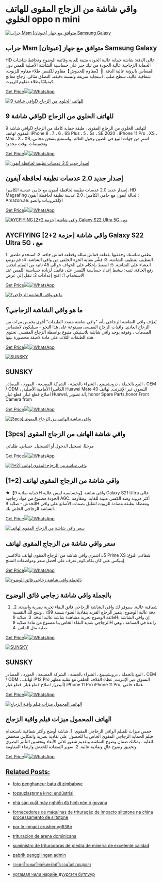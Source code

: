 # واقي شاشة من الزجاج المقوى للهاتف الخلوي oppo n mini
<a href="https://mnn.zoosnet.net/LR/Chatpre.aspx?id=MNN94995150&p=https://vbl.co.za/" target="_blank">![جراب Msm [عبوتان] متوافق مع جهاز Samsung Galaxy ](https://raw.githubusercontent.com/CNylniu/imgs/main/144.jpg)</a>
## جراب Msm [عبوتان] متوافق مع جهاز Samsung Galaxy 
HD عالي الدقة: شاشة حماية عالية الجودة متينة للغاية وفائقة الوضوح وتحافظ شاشات الحماية الزجاجية عالية الجودة من تيك جير على حساسية الشاشة الأصلية للمس دون المساس بالرؤية عالية الدقة. 💖【مقاوم للخدوش】مقاوم للكسر، طلاء مقاوم للزيوت، شفافية عالية، سطح صلب، استجابة سريعة ولمسة دقيقة، التصاق مثالي. زجاج معالج كيميائيًا بطلاء مقاوم للزيوت.
<a href="https://mnn.zoosnet.net/LR/Chatpre.aspx?id=MNN94995150&p=https://vbl.co.za/" target="_blank">Get Price</a><a href="https://mnn.zoosnet.net/LR/Chatpre.aspx?id=MNN94995150&p=https://vbl.co.za/" target="_blank"><img src="https://raw.githubusercontent.com/CNylniu/imgs/main/chat.gif"></a><a href="https://whatsapp.shibangsoft.com/WhatsApp.php" class="whatsapp"><img class="whattel" src="https://raw.githubusercontent.com/CNylniu/imgs/main/whatsapp.gif" alt="WhatsApp">
<a href="https://mnn.zoosnet.net/LR/Chatpre.aspx?id=MNN94995150&p=https://vbl.co.za/" target="_blank">![واقي شاشة 9D للهاتف الخلوي من الزجاج ](https://raw.githubusercontent.com/CNylniu/imgs/main/385.jpg)</a>
## واقي شاشة 9D للهاتف الخلوي من الزجاج 
واقي شاشة 9D للهاتف الخلوي من الزجاج المقوى ، طبقة حماية كاملة من الزجاج المقوى لهاتف iPhone 8 ، 7 ، 6 ، 6S Plus ، 5 ، 5s ، SE 2020 ، iPhone 11 Pro ، XS ، Max ، X ، XR,اشترِ من جهات البيع في الصين وحول العالم. واستمتع بشحن مجاني، وتخفيضات بوقت محدود 
<a href="https://mnn.zoosnet.net/LR/Chatpre.aspx?id=MNN94995150&p=https://vbl.co.za/" target="_blank">Get Price</a><a href="https://mnn.zoosnet.net/LR/Chatpre.aspx?id=MNN94995150&p=https://vbl.co.za/" target="_blank"><img src="https://raw.githubusercontent.com/CNylniu/imgs/main/chat.gif"></a><a href="https://whatsapp.shibangsoft.com/WhatsApp.php" class="whatsapp"><img class="whattel" src="https://raw.githubusercontent.com/CNylniu/imgs/main/whatsapp.gif" alt="WhatsApp">
<a href="https://mnn.zoosnet.net/LR/Chatpre.aspx?id=MNN94995150&p=https://vbl.co.za/" target="_blank">![إصدار جديد 2.0 عدسات نظيفة لحافظة آيفون ](https://raw.githubusercontent.com/CNylniu/imgs/main/353.jpg)</a>
## إصدار جديد 2.0 عدسات نظيفة لحافظة آيفون 
إصدار جديد 2.0 عدسات نظيفة لحافظة آيفون مع حامي عدسة الكاميرا، HD Magsafing لحالة آيفون مع حامي الكاميرا، 2.0 عدسة نظيفة لحافظة آيفون : Amazon.ae: الإلكترونيات والصو
<a href="https://mnn.zoosnet.net/LR/Chatpre.aspx?id=MNN94995150&p=https://vbl.co.za/" target="_blank">Get Price</a><a href="https://mnn.zoosnet.net/LR/Chatpre.aspx?id=MNN94995150&p=https://vbl.co.za/" target="_blank"><img src="https://raw.githubusercontent.com/CNylniu/imgs/main/chat.gif"></a><a href="https://whatsapp.shibangsoft.com/WhatsApp.php" class="whatsapp"><img class="whattel" src="https://raw.githubusercontent.com/CNylniu/imgs/main/whatsapp.gif" alt="WhatsApp">
<a href="https://mnn.zoosnet.net/LR/Chatpre.aspx?id=MNN94995150&p=https://vbl.co.za/" target="_blank">![AYCFIYING [2+2 حزمة] واقي شاشة Galaxy S22 Ultra 5G ، مع ](https://raw.githubusercontent.com/CNylniu/imgs/main/390.jpg)</a>
## AYCFIYING [2+2 حزمة] واقي شاشة Galaxy S22 Ultra 5G ، مع 
1: نظفي شاشتك وجففيها بقطعة قماش مبللة وقطعة قماش جافة. 2: استخدم ملصق التنظيف لتنظيف الشاشة. 3: قشِّر بعناية الجزء الخلفي من واقي الشاشة. 4: قم بوضع الغشاء على الشاشة. 5: اضغط بإحكام على الحواف حوالي 45 ثانية من الفيلم لتجنب رفع الحافة. تنبيه: ينشط إعداد حساسية اللمس على هاتفك لزيادة حساسية اللمس عند الاستخدام. 1: افتح إعدادات 2: تنقل إلى عرض
<a href="https://mnn.zoosnet.net/LR/Chatpre.aspx?id=MNN94995150&p=https://vbl.co.za/" target="_blank">Get Price</a><a href="https://mnn.zoosnet.net/LR/Chatpre.aspx?id=MNN94995150&p=https://vbl.co.za/" target="_blank"><img src="https://raw.githubusercontent.com/CNylniu/imgs/main/chat.gif"></a><a href="https://whatsapp.shibangsoft.com/WhatsApp.php" class="whatsapp"><img class="whattel" src="https://raw.githubusercontent.com/CNylniu/imgs/main/whatsapp.gif" alt="WhatsApp">
<a href="https://mnn.zoosnet.net/LR/Chatpre.aspx?id=MNN94995150&p=https://vbl.co.za/" target="_blank">![ما هو واقي الشاشة الزجاجي؟ ](https://raw.githubusercontent.com/CNylniu/imgs/main/28.jpg)</a>
## ما هو واقي الشاشة الزجاجي؟ 
يُعرَّف واقي الشاشة الزجاجي بأنه "واقي شاشة متعدد الطبقات" أقوى بخمس مرات من الزجاج العادي. واقيات الزجاج المقسى مصنوعة على هذا النحو – سيليكون لامتصاص الصدمات ، وفوقه يوجد واقي شاشة بلاستيكي متبوع بواسطة الزجاج المقسى. تحتوي هذه الطبقات الثلاث على مادة لاصقة محصورة بينها.
<a href="https://mnn.zoosnet.net/LR/Chatpre.aspx?id=MNN94995150&p=https://vbl.co.za/" target="_blank">Get Price</a><a href="https://mnn.zoosnet.net/LR/Chatpre.aspx?id=MNN94995150&p=https://vbl.co.za/" target="_blank"><img src="https://raw.githubusercontent.com/CNylniu/imgs/main/chat.gif"></a><a href="https://whatsapp.shibangsoft.com/WhatsApp.php" class="whatsapp"><img class="whattel" src="https://raw.githubusercontent.com/CNylniu/imgs/main/whatsapp.gif" alt="WhatsApp">
<a href="https://mnn.zoosnet.net/LR/Chatpre.aspx?id=MNN94995150&p=https://vbl.co.za/" target="_blank">![SUNSKY ](https://raw.githubusercontent.com/CNylniu/imgs/main/802.jpg)</a>
## SUNSKY 
البيع بالجملة ، دروبشيبينغ ، الشراء بالجملة ، الشركة المصنعة ، المورد ، المصادر ، OEM / ODM ، التسوق عبر الإنترنت, ⁧لهاتف Huawei Mate 40 الكاميرا الأمامية الأصلية⁩, اصلاح قطع غيار, قطع غيار Huawei, الة تصوير, honor Spare Parts,honor Front Camera from 
<a href="https://mnn.zoosnet.net/LR/Chatpre.aspx?id=MNN94995150&p=https://vbl.co.za/" target="_blank">Get Price</a><a href="https://mnn.zoosnet.net/LR/Chatpre.aspx?id=MNN94995150&p=https://vbl.co.za/" target="_blank"><img src="https://raw.githubusercontent.com/CNylniu/imgs/main/chat.gif"></a><a href="https://whatsapp.shibangsoft.com/WhatsApp.php" class="whatsapp"><img class="whattel" src="https://raw.githubusercontent.com/CNylniu/imgs/main/whatsapp.gif" alt="WhatsApp">
<a href="https://mnn.zoosnet.net/LR/Chatpre.aspx?id=MNN94995150&p=https://vbl.co.za/" target="_blank">![[3pcs] واقي شاشة الهاتف من الزجاج المقوى ](https://raw.githubusercontent.com/CNylniu/imgs/main/726.jpg)</a>
## [3pcs] واقي شاشة الهاتف من الزجاج المقوى 
مرحبًا، تسجيل الدخول أو التسجيل. حسابي. طلباتي
<a href="https://mnn.zoosnet.net/LR/Chatpre.aspx?id=MNN94995150&p=https://vbl.co.za/" target="_blank">Get Price</a><a href="https://mnn.zoosnet.net/LR/Chatpre.aspx?id=MNN94995150&p=https://vbl.co.za/" target="_blank"><img src="https://raw.githubusercontent.com/CNylniu/imgs/main/chat.gif"></a><a href="https://whatsapp.shibangsoft.com/WhatsApp.php" class="whatsapp"><img class="whattel" src="https://raw.githubusercontent.com/CNylniu/imgs/main/whatsapp.gif" alt="WhatsApp">
<a href="https://mnn.zoosnet.net/LR/Chatpre.aspx?id=MNN94995150&p=https://vbl.co.za/" target="_blank">![[1+2] واقي شاشة من الزجاج المقوى لهاتف ](https://raw.githubusercontent.com/CNylniu/imgs/main/86.jpg)</a>
## [1+2] واقي شاشة من الزجاج المقوى لهاتف 
★【حماية صلابة 9H وحساسية لمس عالية】واقي شاشة Galaxy S21 Ultra عالي الجودة مصنوع من مواد زجاجية AGC، أكثر مرونة وضد الكسر. متينة للغاية، ومقاومة للخدش - صلابة 9H ومغطاة بطبقة مضادة للزيوت لتقليل بصمات الأصابع على واقي الشاشة الزجاجي الخاص بك.
<a href="https://mnn.zoosnet.net/LR/Chatpre.aspx?id=MNN94995150&p=https://vbl.co.za/" target="_blank">Get Price</a><a href="https://mnn.zoosnet.net/LR/Chatpre.aspx?id=MNN94995150&p=https://vbl.co.za/" target="_blank"><img src="https://raw.githubusercontent.com/CNylniu/imgs/main/chat.gif"></a><a href="https://whatsapp.shibangsoft.com/WhatsApp.php" class="whatsapp"><img class="whattel" src="https://raw.githubusercontent.com/CNylniu/imgs/main/whatsapp.gif" alt="WhatsApp">
<a href="https://mnn.zoosnet.net/LR/Chatpre.aspx?id=MNN94995150&p=https://vbl.co.za/" target="_blank">![سعر واقي شاشة من الزجاج المقوى لهاتف ](https://raw.githubusercontent.com/CNylniu/imgs/main/306.jpg)</a>
## سعر واقي شاشة من الزجاج المقوى لهاتف 
اشتري واقي شاشة من الزجاج المقوى لهاتف غالاكسي J5 Prime XS شفاف, النوع: إينيكس على كان بكام.كوم, تعرف على أفضل سعر ومواصفات المنتج
<a href="https://mnn.zoosnet.net/LR/Chatpre.aspx?id=MNN94995150&p=https://vbl.co.za/" target="_blank">Get Price</a><a href="https://mnn.zoosnet.net/LR/Chatpre.aspx?id=MNN94995150&p=https://vbl.co.za/" target="_blank"><img src="https://raw.githubusercontent.com/CNylniu/imgs/main/chat.gif"></a><a href="https://whatsapp.shibangsoft.com/WhatsApp.php" class="whatsapp"><img class="whattel" src="https://raw.githubusercontent.com/CNylniu/imgs/main/whatsapp.gif" alt="WhatsApp">
<a href="https://mnn.zoosnet.net/LR/Chatpre.aspx?id=MNN94995150&p=https://vbl.co.za/" target="_blank">![بالجملة واقي شاشة زجاجي فائق الوضوح ](https://raw.githubusercontent.com/CNylniu/imgs/main/326.jpg)</a>
## بالجملة واقي شاشة زجاجي فائق الوضوح 
1. شفافية عالية. سيوفر لك واقي الشاشة الزجاجي فائق النقاء تجربة بصرية واضحة. 2. دقة عالية الوضوح. يتميز الزجاج الفريد بنفاذية الضوء بنسبة 99٪ ، ويتيح لك التقسية فائقة الوضوح تجربة مشاهدة شاشة عالية الدقة. 3. صلابة 9H. إن واقي الشاشة الزجاجي شديد النقاء الخاص بنا مصنوع من مادة صلابة 9H رائدة في الصناعة ، وهي صلبة مثل الماس. 4.
<a href="https://mnn.zoosnet.net/LR/Chatpre.aspx?id=MNN94995150&p=https://vbl.co.za/" target="_blank">Get Price</a><a href="https://mnn.zoosnet.net/LR/Chatpre.aspx?id=MNN94995150&p=https://vbl.co.za/" target="_blank"><img src="https://raw.githubusercontent.com/CNylniu/imgs/main/chat.gif"></a><a href="https://whatsapp.shibangsoft.com/WhatsApp.php" class="whatsapp"><img class="whattel" src="https://raw.githubusercontent.com/CNylniu/imgs/main/whatsapp.gif" alt="WhatsApp">
<a href="https://mnn.zoosnet.net/LR/Chatpre.aspx?id=MNN94995150&p=https://vbl.co.za/" target="_blank">![SUNSKY ](https://raw.githubusercontent.com/CNylniu/imgs/main/193.jpg)</a>
## SUNSKY 
البيع بالجملة ، دروبشيبينغ ، الشراء بالجملة ، الشركة المصنعة ، المورد ، المصادر ، OEM / ODM ، التسوق عبر الإنترنت, ⁧غطاء الغلاف الخلفي مع تقليد مظهر iP12 Pro لهاتف iPhone 11 Pro (أبيض)⁩, اصلاح قطع غيار, قطع غيار iPhone 11 Pro, غطاء خلفي 
<a href="https://mnn.zoosnet.net/LR/Chatpre.aspx?id=MNN94995150&p=https://vbl.co.za/" target="_blank">Get Price</a><a href="https://mnn.zoosnet.net/LR/Chatpre.aspx?id=MNN94995150&p=https://vbl.co.za/" target="_blank"><img src="https://raw.githubusercontent.com/CNylniu/imgs/main/chat.gif"></a><a href="https://whatsapp.shibangsoft.com/WhatsApp.php" class="whatsapp"><img class="whattel" src="https://raw.githubusercontent.com/CNylniu/imgs/main/whatsapp.gif" alt="WhatsApp">
<a href="https://mnn.zoosnet.net/LR/Chatpre.aspx?id=MNN94995150&p=https://vbl.co.za/" target="_blank">![الهاتف المحمول ميزات فيلم واقية الزجاج ](https://raw.githubusercontent.com/CNylniu/imgs/main/481.jpg)</a>
## الهاتف المحمول ميزات فيلم واقية الزجاج 
خمس ميزات للفيلم الواقي الزجاجي المقوى: 1. شاشة أوضح وأكثر شفافية باستخدام فيلم الحماية الزجاجي المقوى الخاص بنا للحصول على نفاذية بصرية وانعكاس منخفض للغاية ، يمكنك ضمان وضوح الشاشة وتقديم شعور ثلاثي الأبعاد وتحسين التأثير البصري وتحقيق وضوح عالٍ ونفاذية عالية. 2. سوبر المضادة للخدش وارتداء المقاومة
<a href="https://mnn.zoosnet.net/LR/Chatpre.aspx?id=MNN94995150&p=https://vbl.co.za/" target="_blank">Get Price</a><a href="https://mnn.zoosnet.net/LR/Chatpre.aspx?id=MNN94995150&p=https://vbl.co.za/" target="_blank"><img src="https://raw.githubusercontent.com/CNylniu/imgs/main/chat.gif"></a><a href="https://whatsapp.shibangsoft.com/WhatsApp.php" class="whatsapp"><img class="whattel" src="https://raw.githubusercontent.com/CNylniu/imgs/main/whatsapp.gif" alt="WhatsApp">
## Related Posts:
* [foto penghancur batu di zimbabwe](foto%20penghancur%20batu%20di%20zimbabwe.md)
* [tozsuzlaştırma kırıcı endüstrisi](tozsuzla%C5%9Ft%C4%B1rma%20k%C4%B1r%C4%B1c%C4%B1%20end%C3%BCstrisi.md)
* [nhà sản xuất máy nghiền đá hình nón ở guyana](nh%C3%A0%20s%E1%BA%A3n%20xu%E1%BA%A5t%20m%C3%A1y%20nghi%E1%BB%81n%20%C4%91%C3%A1%20h%C3%ACnh%20n%C3%B3n%20%E1%BB%9F%20guyana.md)
* [fornecedores de máquinas de trituração de impacto siltstone na china processamento de siltstone](fornecedores%20de%20m%C3%A1quinas%20de%20tritura%C3%A7%C3%A3o%20de%20impacto%20siltstone%20na%20china%20processamento%20de%20siltstone.md)
* [por le impact crusher yg938e](por%20le%20impact%20crusher%20yg938e.md)
* [trituracion de arena dominicana](trituracion%20de%20arena%20dominicana.md)
* [suministro de trituradoras de piedra de minería de excelente calidad](suministro%20de%20trituradoras%20de%20piedra%20de%20miner%C3%ADa%20de%20excelente%20calidad.md)
* [pabrik penggilingan admin](pabrik%20penggilingan%20admin.md)
* [ราคาเครื่องบดเปียกพิเศษช้อปปิ้งออนไลน์เวเนซุเอลา](%E0%B8%A3%E0%B8%B2%E0%B8%84%E0%B8%B2%E0%B9%80%E0%B8%84%E0%B8%A3%E0%B8%B7%E0%B9%88%E0%B8%AD%E0%B8%87%E0%B8%9A%E0%B8%94%E0%B9%80%E0%B8%9B%E0%B8%B5%E0%B8%A2%E0%B8%81%E0%B8%9E%E0%B8%B4%E0%B9%80%E0%B8%A8%E0%B8%A9%E0%B8%8A%E0%B9%89%E0%B8%AD%E0%B8%9B%E0%B8%9B%E0%B8%B4%E0%B9%89%E0%B8%87%E0%B8%AD%E0%B8%AD%E0%B8%99%E0%B9%84%E0%B8%A5%E0%B8%99%E0%B9%8C%E0%B9%80%E0%B8%A7%E0%B9%80%E0%B8%99%E0%B8%8B%E0%B8%B8%E0%B9%80%E0%B8%AD%E0%B8%A5%E0%B8%B2.md)
* [ургамал чили нарийн дүүргэгч бутлуур](%D1%83%D1%80%D0%B3%D0%B0%D0%BC%D0%B0%D0%BB%20%D1%87%D0%B8%D0%BB%D0%B8%20%D0%BD%D0%B0%D1%80%D0%B8%D0%B9%D0%BD%20%D0%B4%D2%AF%D2%AF%D1%80%D0%B3%D1%8D%D0%B3%D1%87%20%D0%B1%D1%83%D1%82%D0%BB%D1%83%D1%83%D1%80.md)
